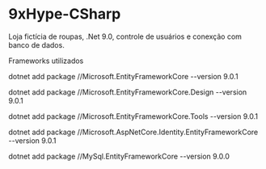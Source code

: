 # 9xHype-CSharp
Loja fictícia de roupas, .Net 9.0, controle de usuários e conexção com banco de dados.


Frameworks utilizados

dotnet add package //Microsoft.EntityFrameworkCore --version 9.0.1

dotnet add package //Microsoft.EntityFrameworkCore.Design --version 9.0.1

dotnet add package //Microsoft.EntityFrameworkCore.Tools --version 9.0.1

dotnet add package //Microsoft.AspNetCore.Identity.EntityFrameworkCore --version 9.0.1

dotnet add package //MySql.EntityFrameworkCore --version 9.0.0
